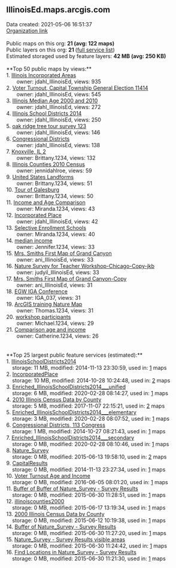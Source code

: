 <h2>IllinoisEd.maps.arcgis.com</h2> Data created: 2021-05-06 16:51:37 <br /><a target='new' href='https://IllinoisEd.maps.arcgis.com'>Organization link</a><br /><br />Public maps on this org: <b>21 (avg: 122 maps)</b><br />Public layers on this org: <b>21 </b>(<a target='new' href='https://services.arcgis.com/fwslk1V4pG9NwsKH/ArcGIS/rest/services'>full service list</a>)<br />Estimated storaged used by feature layers: <b>42 MB (avg: 250 KB)</b><br /><br />**Top 50 public maps by views:**<br />  1. <a target='new' href='https://www.arcgis.com/home/item.html?id=812b917423b94a9c8b82395b3035710e'>Illinois Incorporated Areas</a> <br />  &nbsp;&nbsp;&nbsp;&nbsp; &nbsp;&nbsp;owner: jdahl_IllinoisEd, views: 935<br />  2. <a target='new' href='https://www.arcgis.com/home/item.html?id=c825fd136c2b4e0a8832fa2ba6c0322b'>Voter Turnout, Capital Township General Election 11414</a> <br />  &nbsp;&nbsp;&nbsp;&nbsp; &nbsp;&nbsp;owner: jdahl_IllinoisEd, views: 545<br />  3. <a target='new' href='https://www.arcgis.com/home/item.html?id=6347c162e58642bfaddceea0f0a4bcf7'>Illinois Median Age 2000 and 2010</a> <br />  &nbsp;&nbsp;&nbsp;&nbsp; &nbsp;&nbsp;owner: jdahl_IllinoisEd, views: 272<br />  4. <a target='new' href='https://www.arcgis.com/home/item.html?id=987325c1c51548468c1953a9645968b9'>Illinois School Districts 2014</a> <br />  &nbsp;&nbsp;&nbsp;&nbsp; &nbsp;&nbsp;owner: jdahl_IllinoisEd, views: 250<br />  5. <a target='new' href='https://www.arcgis.com/home/item.html?id=953f81b516084b26917c3b61a451b4a3'>oak ridge tree tour survey 123</a> <br />  &nbsp;&nbsp;&nbsp;&nbsp; &nbsp;&nbsp;owner: jdahl_IllinoisEd, views: 146<br />  6. <a target='new' href='https://www.arcgis.com/home/item.html?id=fb020177e21d4ceb98080759a9b03b64'>Congressional Districts</a> <br />  &nbsp;&nbsp;&nbsp;&nbsp; &nbsp;&nbsp;owner: jdahl_IllinoisEd, views: 138<br />  7. <a target='new' href='https://www.arcgis.com/home/item.html?id=c37661fdf724457bab8826dc339e87ea'>Knoxville, IL 2</a> <br />  &nbsp;&nbsp;&nbsp;&nbsp; &nbsp;&nbsp;owner: Brittany.1234, views: 132<br />  8. <a target='new' href='https://www.arcgis.com/home/item.html?id=7669392b639f47d9b396d931945f850a'>Illinois Counties 2010 Census</a> <br />  &nbsp;&nbsp;&nbsp;&nbsp; &nbsp;&nbsp;owner: jennidahlroe, views: 59<br />  9. <a target='new' href='https://www.arcgis.com/home/item.html?id=e5b9337076a0456992217c162af7db80'>United States Landforms</a> <br />  &nbsp;&nbsp;&nbsp;&nbsp; &nbsp;&nbsp;owner: Brittany.1234, views: 51<br />  10. <a target='new' href='https://www.arcgis.com/home/item.html?id=19017ff60d3d4599a08b38d07a64587f'>Tour of Galesburg</a> <br />  &nbsp;&nbsp;&nbsp;&nbsp; &nbsp;&nbsp;owner: Brittany.1234, views: 50<br />  11. <a target='new' href='https://www.arcgis.com/home/item.html?id=2acb9833ce5443ccab457bb352572987'>Income and Age Comparison</a> <br />  &nbsp;&nbsp;&nbsp;&nbsp; &nbsp;&nbsp;owner: Miranda.1234, views: 43<br />  12. <a target='new' href='https://www.arcgis.com/home/item.html?id=4e7d4aa2fab24e7682f257914aa8be4f'>Incorporated Place</a> <br />  &nbsp;&nbsp;&nbsp;&nbsp; &nbsp;&nbsp;owner: jdahl_IllinoisEd, views: 42<br />  13. <a target='new' href='https://www.arcgis.com/home/item.html?id=b8ae00c99dac437c82759b4ecb7b7266'>Selective Enrollment Schools</a> <br />  &nbsp;&nbsp;&nbsp;&nbsp; &nbsp;&nbsp;owner: Miranda.1234, views: 40<br />  14. <a target='new' href='https://www.arcgis.com/home/item.html?id=441e9e1c2b11435eb520e26dd727dbb7'>median income</a> <br />  &nbsp;&nbsp;&nbsp;&nbsp; &nbsp;&nbsp;owner: Jennifer.1234, views: 33<br />  15. <a target='new' href='https://www.arcgis.com/home/item.html?id=75030518f3c840a38132251f905f2dae'>Mrs. Smiths First Map of Grand Canyon</a> <br />  &nbsp;&nbsp;&nbsp;&nbsp; &nbsp;&nbsp;owner: ani_IllinoisEd, views: 33<br />  16. <a target='new' href='https://www.arcgis.com/home/item.html?id=6c252bec7e69481fa17c27eea9629ae5'>Nature Survey for Teacher Workshop-Chicago-Copy-jkb</a> <br />  &nbsp;&nbsp;&nbsp;&nbsp; &nbsp;&nbsp;owner: judyil_IllinoisEd, views: 33<br />  17. <a target='new' href='https://www.arcgis.com/home/item.html?id=8227d74773e3477e92ea7e5e1822de62'>Mrs. Smiths First Map of Grand Canyon-Copy</a> <br />  &nbsp;&nbsp;&nbsp;&nbsp; &nbsp;&nbsp;owner: ani_IllinoisEd, views: 31<br />  18. <a target='new' href='https://www.arcgis.com/home/item.html?id=6ada35c1db754ca18df5114fa227e564'>EGW IGA Conference</a> <br />  &nbsp;&nbsp;&nbsp;&nbsp; &nbsp;&nbsp;owner: IGA_037, views: 31<br />  19. <a target='new' href='https://www.arcgis.com/home/item.html?id=d88358473a104ec19401729cc49119dd'>ArcGIS training Nature Map</a> <br />  &nbsp;&nbsp;&nbsp;&nbsp; &nbsp;&nbsp;owner: Thomas.1234, views: 31<br />  20. <a target='new' href='https://www.arcgis.com/home/item.html?id=5a13e9ec02544e0abaa0a22861ba3790'>workshop participants</a> <br />  &nbsp;&nbsp;&nbsp;&nbsp; &nbsp;&nbsp;owner: Michael.1234, views: 29<br />  21. <a target='new' href='https://www.arcgis.com/home/item.html?id=ab19c57c6cc14de0917e85bfd956d33f'>Comparison age and income</a> <br />  &nbsp;&nbsp;&nbsp;&nbsp; &nbsp;&nbsp;owner: Catherine.1234, views: 26<br /><br /><br />**Top 25 largest public feature services (estimated):**<br /> 1. <a target='new' href='https://www.arcgis.com/home/item.html?id=141fba401db8448a953a3bf72bfe014a'>IllinoisSchoolDistricts2014</a><br /> &nbsp;&nbsp;&nbsp;&nbsp;storage: 11 MB, modified: 2014-11-13 23:30:59,  used in: <a target='new' href='https://ed-ind-tb.s3-us-west-1.amazonaws.com/ADI/141fba401db8448a953a3bf72bfe014a.html'> 1</a> maps<br /> 2. <a target='new' href='https://www.arcgis.com/home/item.html?id=ece668f17ee7428cb24b99e85b933f4a'>IncorporatedPlace</a><br /> &nbsp;&nbsp;&nbsp;&nbsp;storage: 10 MB, modified: 2014-10-28 10:24:48,  used in: <a target='new' href='https://ed-ind-tb.s3-us-west-1.amazonaws.com/ADI/ece668f17ee7428cb24b99e85b933f4a.html'> 2</a> maps<br /> 3. <a target='new' href='https://www.arcgis.com/home/item.html?id=0866b38128b44ae29a5d850b929c7f7c'>Enriched_IllinoisSchoolDistricts2014___unified</a><br /> &nbsp;&nbsp;&nbsp;&nbsp;storage: 6 MB, modified: 2020-02-28 08:14:27,  used in: <a target='new' href='https://ed-ind-tb.s3-us-west-1.amazonaws.com/ADI/0866b38128b44ae29a5d850b929c7f7c.html'> 1</a> maps<br /> 4. <a target='new' href='https://www.arcgis.com/home/item.html?id=5c77655ff7ab4c9d930a15624f5e8308'>2010 Illinois Census Data by County</a><br /> &nbsp;&nbsp;&nbsp;&nbsp;storage: 5 MB, modified: 2017-11-07 22:15:21,  used in: <a target='new' href='https://ed-ind-tb.s3-us-west-1.amazonaws.com/ADI/5c77655ff7ab4c9d930a15624f5e8308.html'> 2</a> maps<br /> 5. <a target='new' href='https://www.arcgis.com/home/item.html?id=9cb8f59b6e264c46a182fa05e2295b3e'>Enriched_IllinoisSchoolDistricts2014___elementary</a><br /> &nbsp;&nbsp;&nbsp;&nbsp;storage: 3 MB, modified: 2020-02-28 08:07:52,  used in: <a target='new' href='https://ed-ind-tb.s3-us-west-1.amazonaws.com/ADI/9cb8f59b6e264c46a182fa05e2295b3e.html'> 1</a> maps<br /> 6. <a target='new' href='https://www.arcgis.com/home/item.html?id=66b220fffc114652b91c6122c1f9d01b'>Congressional Districts, 113 Congress</a><br /> &nbsp;&nbsp;&nbsp;&nbsp;storage: 1 MB, modified: 2014-10-27 08:21:43,  used in: <a target='new' href='https://ed-ind-tb.s3-us-west-1.amazonaws.com/ADI/66b220fffc114652b91c6122c1f9d01b.html'> 1</a> maps<br /> 7. <a target='new' href='https://www.arcgis.com/home/item.html?id=58ebbe62f4694e489d93dbfab7aeaf67'>Enriched_IllinoisSchoolDistricts2014___secondary</a><br /> &nbsp;&nbsp;&nbsp;&nbsp;storage: 0 MB, modified: 2020-02-28 08:10:46,  used in: <a target='new' href='https://ed-ind-tb.s3-us-west-1.amazonaws.com/ADI/58ebbe62f4694e489d93dbfab7aeaf67.html'> 1</a> maps<br /> 8. <a target='new' href='https://www.arcgis.com/home/item.html?id=1c8f50fa1e934e3eb29d42be505a7bf4'>Nature_Survey</a><br /> &nbsp;&nbsp;&nbsp;&nbsp;storage: 0 MB, modified: 2015-06-13 19:58:10,  used in: <a target='new' href='https://ed-ind-tb.s3-us-west-1.amazonaws.com/ADI/1c8f50fa1e934e3eb29d42be505a7bf4.html'> 2</a> maps<br /> 9. <a target='new' href='https://www.arcgis.com/home/item.html?id=d7092e67d757485fa6d6f19226a7ba5a'>CapitalResults</a><br /> &nbsp;&nbsp;&nbsp;&nbsp;storage: 0 MB, modified: 2014-11-13 23:27:34,  used in: <a target='new' href='https://ed-ind-tb.s3-us-west-1.amazonaws.com/ADI/d7092e67d757485fa6d6f19226a7ba5a.html'> 1</a> maps<br /> 10. <a target='new' href='https://www.arcgis.com/home/item.html?id=38c83887d1da4730bd51aa67f72f7d97'>Voter Turnout Age and Income</a><br /> &nbsp;&nbsp;&nbsp;&nbsp;storage: 0 MB, modified: 2016-06-05 08:01:20,  used in: <a target='new' href='https://ed-ind-tb.s3-us-west-1.amazonaws.com/ADI/38c83887d1da4730bd51aa67f72f7d97.html'> 1</a> maps<br /> 11. <a target='new' href='https://www.arcgis.com/home/item.html?id=20cd77a459a9405c89ff8322bcc6070b'>Buffer of Buffer of Nature_Survey - Survey Results</a><br /> &nbsp;&nbsp;&nbsp;&nbsp;storage: 0 MB, modified: 2015-06-30 11:28:51,  used in: <a target='new' href='https://ed-ind-tb.s3-us-west-1.amazonaws.com/ADI/20cd77a459a9405c89ff8322bcc6070b.html'> 1</a> maps<br /> 12. <a target='new' href='https://www.arcgis.com/home/item.html?id=5bddc82872ea427f877f4c22b20f43de'>illinoiscounties2000</a><br /> &nbsp;&nbsp;&nbsp;&nbsp;storage: 0 MB, modified: 2015-06-17 13:19:34,  used in: <a target='new' href='https://ed-ind-tb.s3-us-west-1.amazonaws.com/ADI/5bddc82872ea427f877f4c22b20f43de.html'> 1</a> maps<br /> 13. <a target='new' href='https://www.arcgis.com/home/item.html?id=98f666aa94f044feafc34f2c4f8a92f3'>2000 Illinois Census Data by County</a><br /> &nbsp;&nbsp;&nbsp;&nbsp;storage: 0 MB, modified: 2015-06-12 10:19:38,  used in: <a target='new' href='https://ed-ind-tb.s3-us-west-1.amazonaws.com/ADI/98f666aa94f044feafc34f2c4f8a92f3.html'> 1</a> maps<br /> 14. <a target='new' href='https://www.arcgis.com/home/item.html?id=5df41e9fc213485b94d3e441af502559'>Buffer of Nature_Survey - Survey Results</a><br /> &nbsp;&nbsp;&nbsp;&nbsp;storage: 0 MB, modified: 2015-06-30 11:27:20,  used in: <a target='new' href='https://ed-ind-tb.s3-us-west-1.amazonaws.com/ADI/5df41e9fc213485b94d3e441af502559.html'> 1</a> maps<br /> 15. <a target='new' href='https://www.arcgis.com/home/item.html?id=5b72a8378ef34a6788e4ba3ba27ad55c'>Nature_Survey - Survey Results visible areas</a><br /> &nbsp;&nbsp;&nbsp;&nbsp;storage: 0 MB, modified: 2015-06-30 11:24:42,  used in: <a target='new' href='https://ed-ind-tb.s3-us-west-1.amazonaws.com/ADI/5b72a8378ef34a6788e4ba3ba27ad55c.html'> 1</a> maps<br /> 16. <a target='new' href='https://www.arcgis.com/home/item.html?id=c3f798fad5f24edfb3091b25fcec62a3'>Find Locations in Nature_Survey - Survey Results</a><br /> &nbsp;&nbsp;&nbsp;&nbsp;storage: 0 MB, modified: 2015-06-30 11:21:30,  used in: <a target='new' href='https://ed-ind-tb.s3-us-west-1.amazonaws.com/ADI/c3f798fad5f24edfb3091b25fcec62a3.html'> 1</a> maps<br />